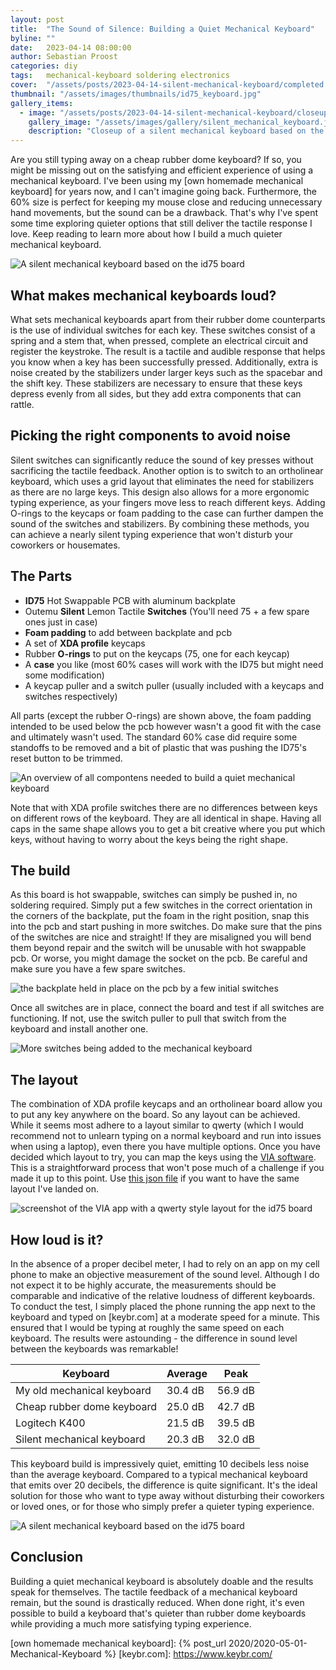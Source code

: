 ```yaml
---
layout: post
title:  "The Sound of Silence: Building a Quiet Mechanical Keyboard"
byline: ""
date:   2023-04-14 08:00:00
author: Sebastian Proost
categories: diy
tags:	mechanical-keyboard soldering electronics
cover:  "/assets/posts/2023-04-14-silent-mechanical-keyboard/completed.jpg"
thumbnail: "/assets/images/thumbnails/id75_keyboard.jpg"
gallery_items:
  - image: "/assets/posts/2023-04-14-silent-mechanical-keyboard/closeup.jpg"
    gallery_image: "/assets/images/gallery/silent_mechanical_keyboard.jpg"
    description: "Closeup of a silent mechanical keyboard based on the id75 board."
---
```


Are you still typing away on a cheap rubber dome keyboard? If so, you might be missing out on the satisfying and 
efficient experience of using a mechanical keyboard. I've been using my [own homemade mechanical keyboard] for 
years now, and I can't imagine going back. Furthermore, the 60% size is perfect for keeping my mouse close 
and reducing unnecessary hand movements, but the sound can be a drawback. That's why I've spent some time exploring 
quieter options that still deliver the tactile response I love. Keep reading to learn more about how I build a much
quieter mechanical keyboard.

![A silent mechanical keyboard based on the id75 board](/assets/posts/2023-04-14-silent-mechanical-keyboard/completed.jpg)

## What makes mechanical keyboards loud?

What sets mechanical keyboards apart from their rubber dome counterparts is the use of individual switches for each key. 
These switches consist of a spring and a stem that, when pressed, complete an electrical circuit and register the 
keystroke. The result is a tactile and audible response that helps you know when a key has been successfully pressed.
Additionally, extra is noise created by the stabilizers under larger keys such as the spacebar and the shift key. These 
stabilizers are necessary to ensure that these keys depress evenly from all sides, but they add extra 
components that can rattle. 

## Picking the right components to avoid noise

Silent switches can significantly reduce the sound of key presses without sacrificing the tactile feedback. Another 
option is to switch to an ortholinear keyboard, which uses a grid layout that eliminates the need for stabilizers 
as there are no large keys. This design also allows for a more ergonomic typing experience, as your fingers move 
less to reach different keys. Adding O-rings to the keycaps or foam padding to the case can further dampen the sound 
of the switches and stabilizers. By combining these methods, you can achieve a nearly silent typing experience 
that won't disturb your coworkers or housemates.

## The Parts

  * **ID75** Hot Swappable PCB with aluminum backplate
  * Outemu **Silent** Lemon Tactile **Switches** (You'll need 75 + a few spare ones just in case)
  * **Foam padding** to add between backplate and pcb
  * A set of **XDA profile** keycaps
  * Rubber **O-rings** to put on the keycaps (75, one for each keycap)
  * A **case** you like (most 60% cases will work with the ID75 but might need some modification)
  * A keycap puller and a switch puller (usually included with a keycaps and switches respectively)

All parts (except the rubber O-rings) are shown above, the foam padding intended to be used below the pcb however wasn't 
a good fit with the case and ultimately wasn't used. The standard 60% case did require some standoffs to be 
removed and a bit of plastic that was pushing the ID75's reset button to be trimmed.

![An overview of all compontens needed to build a quiet mechanical keyboard](/assets/posts/2023-04-14-silent-mechanical-keyboard/parts.jpg)

Note that with XDA profile switches there are no differences between keys on different rows of the keyboard. They are 
all identical in shape. Having all caps in the same shape allows you to get a bit creative where you put which keys, 
without having to worry about the keys being the right shape. 

## The build

As this board is hot swappable, switches can simply be pushed in, no soldering required. Simply put a few switches in 
the correct orientation in the corners of the backplate, put the foam in the right position, snap this into the pcb and
start pushing in more switches. Do make sure that the pins of the switches are nice and straight! If they are misaligned
you will bend them beyond repair and the switch will be unusable with hot swappable pcb. Or worse, you might damage the
socket on the pcb. Be careful and make sure you have a few spare switches.

![the backplate held in place on the pcb by a few initial switches](/assets/posts/2023-04-14-silent-mechanical-keyboard/installing_switches.jpg)

Once all switches are in place, connect the board and test if all switches are functioning. If not, use the switch puller
to pull that switch from the keyboard and install another one.

![More switches being added to the mechanical keyboard](/assets/posts/2023-04-14-silent-mechanical-keyboard/more_switches.jpg)

## The layout

The combination of XDA profile keycaps and an ortholinear board allow you to put any key anywhere on the board. So any
layout can be achieved. While it seems most adhere to a layout similar to qwerty (which I would recommend not to unlearn
typing on a normal keyboard and run into issues when using a laptop), even there you have multiple options. Once you 
have decided which layout to try, you can map the keys using the [VIA software](https://usevia.app/). This is a straightforward process that 
won't pose much of a challenge if you made it up to this point. Use [this json file](/assets/posts/2023-04-14-silent-mechanical-keyboard/idobao_id75.layout2.json)
if you want to have the same layout I've landed on.

![screenshot of the VIA app with a qwerty style layout for the id75 board](/assets/posts/2023-04-14-silent-mechanical-keyboard/layout.png)

## How loud is it?

In the absence of a proper decibel meter, I had to rely on an app on my cell phone to make an objective measurement of 
the sound level. Although I do not expect it to be highly accurate, the measurements should be comparable and 
indicative of the relative loudness of different keyboards. To conduct the test, I simply placed the phone running the app next 
to the keyboard and typed on [keybr.com] at a moderate speed for a minute. This ensured 
that I would be typing at roughly the same speed on each keyboard. The results were astounding - the difference 
in sound level between the keyboards was remarkable!

| Keyboard                   | Average | Peak    |
|----------------------------|---------|---------|
| My old mechanical keyboard | 30.4 dB | 56.9 dB |
| Cheap rubber dome keyboard | 25.0 dB | 42.7 dB |
| Logitech K400              | 21.5 dB | 39.5 dB |
| Silent mechanical keyboard | 20.3 dB | 32.0 dB |


This keyboard build is impressively quiet, emitting 10 decibels less noise than the average keyboard. Compared to a 
typical mechanical keyboard that emits over 20 decibels, the difference is quite significant. It's the ideal solution 
for those who want to type away without disturbing their coworkers or loved ones, or for those who simply prefer a 
quieter typing experience.

![A silent mechanical keyboard based on the id75 board](/assets/posts/2023-04-14-silent-mechanical-keyboard/top.jpg)

## Conclusion

Building a quiet mechanical keyboard is absolutely doable and the results speak for themselves. The tactile 
feedback of a mechanical keyboard remain, but the sound is drastically reduced. When done right, 
it's even possible to build a keyboard that's quieter than rubber dome keyboards while providing a much more satisfying 
typing experience.

[own homemade mechanical keyboard]: {% post_url 2020/2020-05-01-Mechanical-Keyboard %}
[keybr.com]: https://www.keybr.com/
